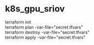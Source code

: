 # k8s_gpu_sriov

terraform init    
terraform plan -var-file="secret.tfvars"     
terraform destroy -var-file="secret.tfvars"   
terraform apply -var-file="secret.tfvars"   
